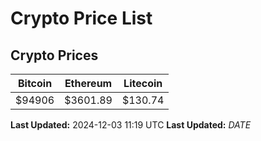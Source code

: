# Crypto Price List

## Crypto Prices
| Bitcoin | Ethereum | Litecoin |
| ------- | -------- | -------- |
| $94906 | $3601.89 | $130.74 |
**Last Updated:** 2024-12-03 11:19 UTC
**Last Updated:** $DATE$
